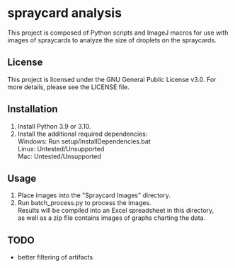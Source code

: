 # spraycard analysis
This project is composed of Python scripts and ImageJ macros for use with\
images of spraycards to analyze the size of droplets on the spraycards.

## License
This project is licensed under the GNU General Public License v3.0.
For more details, please see the LICENSE file.

## Installation
1) Install Python 3.9 or 3.10.
2) Install the additional required dependencies:\
    Windows: Run setup/InstallDependencies.bat\
    Linux: Untested/Unsupported\
    Mac: Untested/Unsupported

## Usage
1) Place images into the "Spraycard Images" directory.
2) Run batch_process.py to process the images.\
    Results will be compiled into an Excel spreadsheet in this directory,\
    as well as a zip file contains images of graphs charting the data.

## TODO
- better filtering of artifacts

